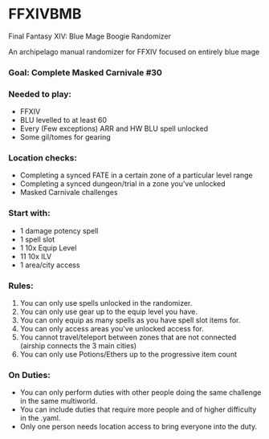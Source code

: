 # FFXIVBMB
 Final Fantasy XIV: Blue Mage Boogie Randomizer
 
An archipelago manual randomizer for FFXIV focused on entirely blue mage

### Goal: Complete Masked Carnivale #30

### Needed to play:
* FFXIV
* BLU levelled to at least 60
* Every (Few exceptions) ARR and HW BLU spell unlocked
* Some gil/tomes for gearing

### Location checks:
* Completing a synced FATE in a certain zone of a particular level range
* Completing a synced dungeon/trial in a zone you've unlocked
* Masked Carnivale challenges

### Start with:
* 1 damage potency spell
* 1 spell slot
* 1 10x Equip Level
* 11 10x ILV
* 1 area/city access

### Rules:
1. You can only use spells unlocked in the randomizer.
2. You can only use gear up to the equip level you have.
3. You can only equip as many spells as you have spell slot items for.
4. You can only access areas you've unlocked access for.
5. You cannot travel/teleport between zones that are not connected (airship connects the 3 main cities)
6. You can only use Potions/Ethers up to the progressive item count

### On Duties:
* You can only perform duties with other people doing the same challenge in the same multiworld.
* You can include duties that require more people and of higher difficulty in the .yaml.
* Only one person needs location access to bring everyone into the duty.



